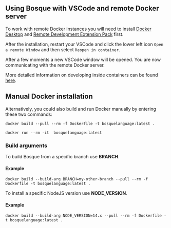 ## Using Bosque with VSCode and remote Docker server

To work with remote Docker instances you will need to install [Docker Desktop](https://www.docker.com/products/docker-desktop) and [Remote Development Extension Pack](https://marketplace.visualstudio.com/items?itemName=ms-vscode-remote.vscode-remote-extensionpack) first.

After the installation, restart your VSCode and click the lower left icon `Open a remote Window` and then select `Reopen in container`.

After a few moments a new VSCode window will be opened. You are now communicating with the remote Docker server. 

More detailed information on developing inside containers can be found [here](https://code.visualstudio.com/docs/remote/containers).

## Manual Docker installation

Alternatively, you could also build and run Docker manually by entering these two commands:

`docker build --pull --rm -f Dockerfile -t bosquelanguage:latest .`

`docker run --rm -it  bosquelanguage:latest`

### Build arguments

To build Bosque from a specific branch use **BRANCH**.

#### Example 

```shell
docker build --build-arg BRANCH=my-other-branch --pull --rm -f Dockerfile -t bosquelanguage:latest .
```

To install a specific NodeJS version use **NODE_VERSION**.

#### Example

```shell
docker build --build-arg NODE_VERSION=14.x --pull --rm -f Dockerfile -t bosquelanguage:latest .
```
